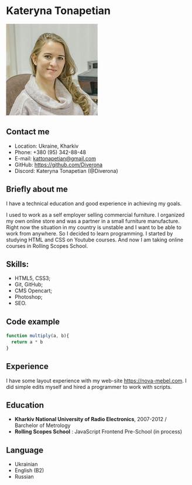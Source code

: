 # Kateryna Tonapetian #

![My photo](cv-photo.jpg "Kateryna Tonapetian")

## Contact me ##

- Location: Ukraine, Kharkiv 
- Phone: +380 (95) 342-88-48  
- E-mail: kattonapetian@gmail.com  
- GitHub: https://github.com/Diverona 
- Discord: Kateryna Tonapetian (@Diverona)

## Briefly about me ##

I have a technical education and good experience in achieving my goals.

I used to work as a self employer selling commercial furniture. I organized my own online store and was a partner in a small furniture manufacture. Right now the situation in my country is unstable and I want to be able to work from anywhere. So I decided to learn programming.
I started by studying HTML and CSS on Youtube courses. And now I am taking online courses in Rolling Scopes School.

## Skills: ##

- HTML5, CSS3;
- Git, GitHub;
- CMS Opencart; 
- Photoshop;
- SEO.

## Code example ##

```javascript
function multiply(a, b){
  return a * b
}
```

## Experience ##
I have some layout experience with my web-site https://nova-mebel.com. I did simple edits myself and hired a programmer to work with scripts.

## Education ##

- **Kharkiv National University of Radio Electronics**, 2007-2012 / Barchelor of Metrology
- **Rolling Scopes School** : JavaScript Frontend Pre-School (in process)


## Language ##

- Ukrainian
- English (B2)
- Russian